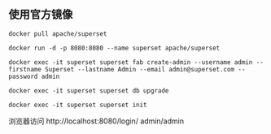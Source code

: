 

## 使用官方镜像

```
docker pull apache/superset

docker run -d -p 8080:8080 --name superset apache/superset

docker exec -it superset superset fab create-admin --username admin --firstname Superset --lastname Admin --email admin@superset.com --password admin

docker exec -it superset superset db upgrade

docker exec -it superset superset init
```

浏览器访问     http://localhost:8080/login/    admin/admin